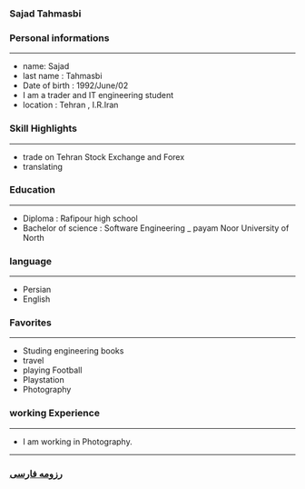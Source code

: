 
### Sajad Tahmasbi


### Personal informations

---
+ name: Sajad
+ last name : Tahmasbi
+ Date of birth : 1992/June/02
+ I am a trader and IT engineering student
+ location : Tehran , I.R.Iran


### Skill Highlights

---
+ trade on Tehran Stock Exchange and Forex
+ translating


### Education

---
+ Diploma : Rafipour high school
+ Bachelor of science : Software Engineering
_ payam Noor University of North 

### language

---
+ Persian
+ English

### Favorites

---
+ Studing engineering books
+ travel 
+ playing Football
+ Playstation
+ Photography

### working Experience

---
+ I am working in Photography.




--- 
### [رزومه فارسی](resume-fa.md)
